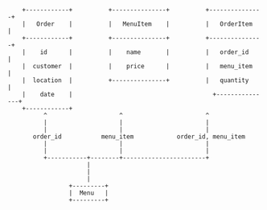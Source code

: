         +------------+          +---------------+          +---------------+
        |   Order    |          |   MenuItem    |          |   OrderItem   |
        +------------+          +---------------+          +---------------+
        |    id      |          |    name       |          |   order_id    |
        |  customer  |          |    price      |          |   menu_item   |
        |  location  |          +---------------+          |   quantity    |
        |    date    |                                       +---------------+
        +------------+
              ^                    ^                       ^
              |                    |                       |
              |                    |                       |
           order_id           menu_item            order_id, menu_item
              |                    |                       |
              |                    |                       |
              +-----------+--------+-----------------------+
                          |
                          |
                          |
                     +---------+
                     |  Menu   |
                     +---------+
